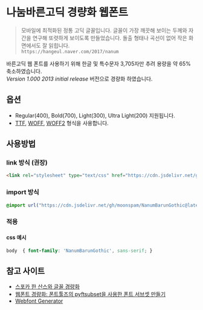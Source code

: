 # 나눔바른고딕 경량화 웹폰트

> 모바일에 최적화된 정통 고딕 글꼴입니다. 글꼴이 가장 깨끗해 보이는 두께와 자간을 연구해 또렷하게 보이도록 만들었습니다. 돌출 형태나 곡선이 없어 작은 화면에서도 잘 읽힙니다.  
`https://hangeul.naver.com/2017/nanum`

바른고딕 웹 폰트를 사용하기 위해 한글 및 특수문자 3,705자만 추려 용량을 약 65% 축소하였습니다.  
*Version 1.000 2013 initial release* 버전으로 경량화 하였습니다.

## 옵션

- Regular(400), Bold(700), Light(300), Ultra Light(200) 지원됩니다.
- [TTF](https://en.wikipedia.org/wiki/TrueType), [WOFF](https://en.wikipedia.org/wiki/Web_Open_Font_Format), [WOFF2](https://www.w3.org/TR/WOFF2/) 형식을 사용합니다.

## 사용방법

### link 방식 (권장)

```html
<link rel="stylesheet" type="text/css" href="https://cdn.jsdelivr.net/gh/moonspam/NanumBarunGothic@latest/nanumbarungothicsubset.css">
```

### import 방식

```css
@import url("https://cdn.jsdelivr.net/gh/moonspam/NanumBarunGothic@latest/nanumbarungothicsubset.css");
```

### 적용

#### css 예시

```css
body  { font-family: 'NanumBarunGothic', sans-serif; }
```

## 참고 사이트

- [스포카 한 산스와 글꼴 경량화](https://spoqa.github.io/2015/10/14/making-spoqa-han-sans.html)
- [웹폰트 경량화: 폰트툴즈의 pyftsubset을 사용한 폰트 서브셋 만들기](https://www.44bits.io/ko/post/optimization_webfont_with_pyftsubnet)
- [Webfont Generator](https://www.fontsquirrel.com/tools/webfont-generator)